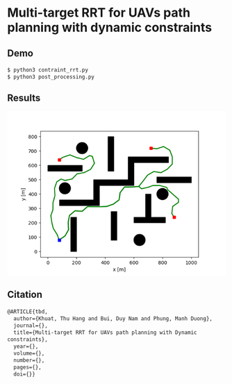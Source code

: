 # Multi-target RRT for UAVs path planning with dynamic constraints

## Demo
```
$ python3 contraint_rrt.py
$ python3 post_processing.py
```

## Results
![result](result/result.png)

## Citation
```
@ARTICLE{tbd,
  author={Khuat, Thu Hang and Bui, Duy Nam and Phung, Manh Duong},
  journal={}, 
  title={Multi-target RRT for UAVs path planning with Dynamic constraints}, 
  year={},
  volume={},
  number={},
  pages={},
  doi={}}
```
